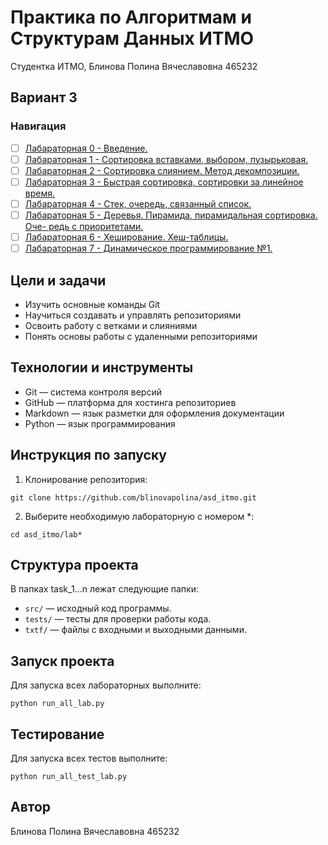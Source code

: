 # Практика по Алгоритмам и Cтруктурам Данных ИТМО
Студентка ИТМО, Блинова Полина Вячеславовна 465232
## Вариант 3

### Навигация

- [ ] [Лабараторная 0 - Введение. ](lab0)
- [ ] [Лабараторная 1 - Сортировка вставками, выбором, пузырьковая. ](lab1)
- [ ] [Лабараторная 2 - Сортировка слиянием. Метод декомпозиции. ](lab2)
- [ ] [Лабараторная 3 - Быстрая сортировка, сортировки за линейное время. ](lab3)
- [ ] [Лабараторная 4 - Стек, очередь, связанный список. ](lab4)
- [ ] [Лабараторная 5 - Деревья. Пирамида, пирамидальная сортировка. Оче-
редь с приоритетами. ](lab5)
- [ ] [Лабараторная 6 - Хеширование. Хеш-таблицы. ](lab6)
- [ ] [Лабараторная 7 - Динамическое программирование №1. ](lab7)

## Цели и задачи
- Изучить основные команды Git
- Научиться создавать и управлять репозиториями
- Освоить работу с ветками и слияниями
- Понять основы работы с удаленными репозиториями
## Технологии и инструменты
- Git — система контроля версий
- GitHub — платформа для хостинга репозиториев
- Markdown — язык разметки для оформления документации
- Python — язык программирования
## Инструкция по запуску
1. Клонирование репозитория:
  ```
  git clone https://github.com/blinovapolina/asd_itmo.git
  ```
2. Выберите необходимую лабораторную с номером *:
  ```
  cd asd_itmo/lab*
  ```
## Структура проекта
В папках task_1...n лежат следующие папки:
- `src/` — исходный код программы.
- `tests/` — тесты для проверки работы кода.
- `txtf/` — файлы с входными и выходными данными.
## Запуск проекта
Для запуска всех лабораторных выполните:
   ```
   python run_all_lab.py
   ```
## Тестирование
Для запуска всех тестов выполните:
   ```
   python run_all_test_lab.py
   ```
## Автор
 Блинова Полина Вячеславовна 465232
